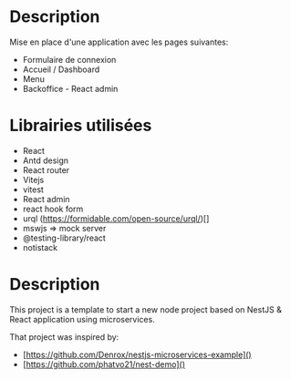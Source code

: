 # Description

Mise en place d'une application avec les pages suivantes:

- Formulaire de connexion
- Accueil / Dashboard
- Menu
- Backoffice - React admin

# Librairies utilisées

- React
- Antd design
- React router
- Vitejs
- vitest
- React admin
- react hook form
- urql (https://formidable.com/open-source/urql/)[]
- mswjs => mock server
- @testing-library/react
- notistack

# Description

This project is a template to start a new node project based on NestJS & React application using microservices.

That project was inspired by:

- [https://github.com/Denrox/nestjs-microservices-example]()
- [https://github.com/phatvo21/nest-demo]()
